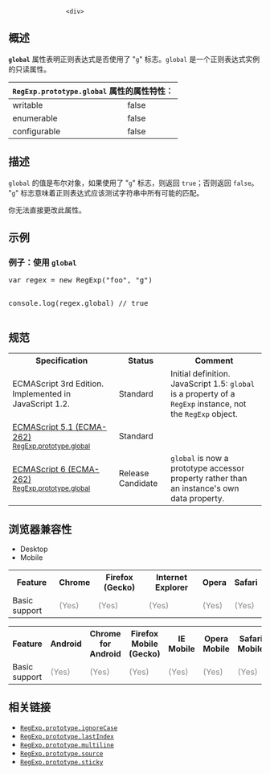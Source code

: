 
                
                  
                    <div>
 <section class="Quick_links" id="Quick_Links"><!-- --></section></div>
<h2 id="Summary" name="Summary">&#x6982;&#x8FF0;</h2>
<p><code><strong>global</strong></code> &#x5C5E;&#x6027;&#x8868;&#x660E;&#x6B63;&#x5219;&#x8868;&#x8FBE;&#x5F0F;&#x662F;&#x5426;&#x4F7F;&#x7528;&#x4E86; &quot;<code>g</code>&quot; &#x6807;&#x5FD7;&#x3002;<code>global</code> &#x662F;&#x4E00;&#x4E2A;&#x6B63;&#x5219;&#x8868;&#x8FBE;&#x5F0F;&#x5B9E;&#x4F8B;&#x7684;&#x53EA;&#x8BFB;&#x5C5E;&#x6027;&#x3002;</p>
<div>
 <table class="standard-table"> 
  <thead> 
    <tr> 
      <th class="header" colspan="2"><code>RegExp.prototype.global</code> &#x5C5E;&#x6027;&#x7684;&#x5C5E;&#x6027;&#x7279;&#x6027;&#xFF1A;</th> 
    </tr> 
  </thead> 
  <tbody> 
    <tr> 
      <td>writable</td> 
      <td>false</td> 
    </tr> 
    <tr> 
      <td>enumerable</td> 
      <td>false</td> 
    </tr> 
    <tr> 
      <td>configurable</td> 
      <td>false</td> 
    </tr> 
  </tbody> 
</table></div>
<h2 id="Description" name="Description">&#x63CF;&#x8FF0;</h2>
<p><code>global</code>&#xA0;&#x7684;&#x503C;&#x662F;&#x5E03;&#x5C14;&#x5BF9;&#x8C61;&#xFF0C;&#x5982;&#x679C;&#x4F7F;&#x7528;&#x4E86; &quot;<code>g</code>&quot; &#x6807;&#x5FD7;&#xFF0C;&#x5219;&#x8FD4;&#x56DE; <code>true</code>&#xFF1B;&#x5426;&#x5219;&#x8FD4;&#x56DE;&#xA0;<code>false</code>&#x3002; &quot;<code>g</code>&quot; &#x6807;&#x5FD7;&#x610F;&#x5473;&#x7740;&#x6B63;&#x5219;&#x8868;&#x8FBE;&#x5F0F;&#x5E94;&#x8BE5;&#x6D4B;&#x8BD5;&#x5B57;&#x7B26;&#x4E32;&#x4E2D;&#x6240;&#x6709;&#x53EF;&#x80FD;&#x7684;&#x5339;&#x914D;&#x3002;</p>
<p>&#x4F60;&#x65E0;&#x6CD5;&#x76F4;&#x63A5;&#x66F4;&#x6539;&#x6B64;&#x5C5E;&#x6027;&#x3002;</p>
<h2 id="Examples" name="Examples">&#x793A;&#x4F8B;</h2>
<h3 id="Example:_Using_MIN_VALUE" name="Example:_Using_MIN_VALUE">&#x4F8B;&#x5B50;&#xFF1A;&#x4F7F;&#x7528;&#xA0;<code>global</code></h3>
<pre class="brush:js">var regex = new RegExp(&quot;foo&quot;, &quot;g&quot;)

console.log(regex.global) // true
</pre>
<h2 id=".E8.A7.84.E8.8C.83">&#x89C4;&#x8303;</h2>
<table class="standard-table">
 <tbody>
  <tr>
   <th scope="col">Specification</th>
   <th scope="col">Status</th>
   <th scope="col">Comment</th>
  </tr>
  <tr>
   <td>ECMAScript 3rd Edition. Implemented in JavaScript 1.2.</td>
   <td>Standard</td>
   <td>Initial definition.<br>
    JavaScript 1.5: <code>global</code> is a property of a <code>RegExp</code> instance, not the <code>RegExp</code> object.</td>
  </tr>
  <tr>
   <td><a class="external" href="http://www.ecma-international.org/ecma-262/5.1/#sec-15.10.7.2" hreflang="en" lang="en">ECMAScript 5.1 (ECMA-262)<br><small lang="zh-CN">RegExp.prototype.global</small></a></td>
   <td><span class="spec-Standard">Standard</span></td>
   <td>&#xA0;</td>
  </tr>
  <tr>
   <td><a class="external" href="http://people.mozilla.org/~jorendorff/es6-draft.html#sec-get-regexp.prototype.global" hreflang="en" lang="en">ECMAScript 6 (ECMA-262)<br><small lang="zh-CN">RegExp.prototype.global</small></a></td>
   <td><span class="spec-RC">Release Candidate</span></td>
   <td><code>global</code> is now a prototype accessor property rather than an instance&apos;s own data property.</td>
  </tr>
 </tbody>
</table>
<h2 id=".E6.B5.8F.E8.A7.88.E5.99.A8.E5.85.BC.E5.AE.B9.E6.80.A7">&#x6D4F;&#x89C8;&#x5668;&#x517C;&#x5BB9;&#x6027;</h2>
<p></p><div class="htab"> 
    <a id="AutoCompatibilityTable" name="AutoCompatibilityTable"></a> 
    <ul> 
        <li class="selected"><a>Desktop</a></li> 
        <li><a>Mobile</a></li> 
    </ul> 
</div><p></p>
<div id="compat-desktop">
 <table class="compat-table">
  <tbody>
   <tr>
    <th>Feature</th>
    <th>Chrome</th>
    <th>Firefox (Gecko)</th>
    <th>Internet Explorer</th>
    <th>Opera</th>
    <th>Safari</th>
   </tr>
   <tr>
    <td>Basic support</td>
    <td><span style="color: #888;" title="Please update this with the earliest version of support.">(Yes)</span></td>
    <td><span style="color: #888;" title="Please update this with the earliest version of support.">(Yes)</span></td>
    <td><span style="color: #888;" title="Please update this with the earliest version of support.">(Yes)</span></td>
    <td><span style="color: #888;" title="Please update this with the earliest version of support.">(Yes)</span></td>
    <td><span style="color: #888;" title="Please update this with the earliest version of support.">(Yes)</span></td>
   </tr>
  </tbody>
 </table>
</div>
<div id="compat-mobile">
 <table class="compat-table">
  <tbody>
   <tr>
    <th>Feature</th>
    <th>Android</th>
    <th>Chrome for Android</th>
    <th>Firefox Mobile (Gecko)</th>
    <th>IE Mobile</th>
    <th>Opera Mobile</th>
    <th>Safari Mobile</th>
   </tr>
   <tr>
    <td>Basic support</td>
    <td><span style="color: #888;" title="Please update this with the earliest version of support.">(Yes)</span></td>
    <td><span style="color: #888;" title="Please update this with the earliest version of support.">(Yes)</span></td>
    <td><span style="color: #888;" title="Please update this with the earliest version of support.">(Yes)</span></td>
    <td><span style="color: #888;" title="Please update this with the earliest version of support.">(Yes)</span></td>
    <td><span style="color: #888;" title="Please update this with the earliest version of support.">(Yes)</span></td>
    <td><span style="color: #888;" title="Please update this with the earliest version of support.">(Yes)</span></td>
   </tr>
  </tbody>
 </table>
</div>
<h2 id="See_also" name="See_also">&#x76F8;&#x5173;&#x94FE;&#x63A5;</h2>
<ul>
 <li><a href="/zh-CN/docs/Web/JavaScript/Reference/Global_Objects/RegExp/ignoreCase" title="ignoreCase &#x5C5E;&#x6027;&#x8868;&#x660E;&#x6B63;&#x5219;&#x8868;&#x8FBE;&#x5F0F;&#x662F;&#x5426;&#x4F7F;&#x7528;&#x4E86; &quot;i&quot; &#x6807;&#x5FD7;&#x3002;ignoreCase&#xA0;&#x662F;&#x6B63;&#x5219;&#x8868;&#x8FBE;&#x5F0F;&#x5B9E;&#x4F8B;&#x7684;&#x53EA;&#x8BFB;&#x5C5E;&#x6027;&#x3002;"><code>RegExp.prototype.ignoreCase</code></a></li>
 <li><a href="/zh-CN/docs/Web/JavaScript/Reference/Global_Objects/RegExp/lastIndex" title="lastIndex&#xA0;&#x662F;&#x6B63;&#x5219;&#x8868;&#x8FBE;&#x5F0F;&#x7684;&#x4E00;&#x4E2A;&#x53EF;&#x8BFB;&#x53EF;&#x5199;&#x7684;&#x6574;&#x578B;&#x5C5E;&#x6027;&#xFF0C;&#x7528;&#x6765;&#x6307;&#x5B9A;&#x4E0B;&#x4E00;&#x6B21;&#x5339;&#x914D;&#x7684;&#x8D77;&#x59CB;&#x7D22;&#x5F15;&#x3002;"><code>RegExp.prototype.lastIndex</code></a></li>
 <li><a href="/zh-CN/docs/Web/JavaScript/Reference/Global_Objects/RegExp/multiline" title="multiline &#x5C5E;&#x6027;&#x8868;&#x660E;&#x6B63;&#x5219;&#x8868;&#x8FBE;&#x5F0F;&#x662F;&#x5426;&#x4F7F;&#x7528;&#x4E86; &quot;m&quot; &#x6807;&#x5FD7;&#x3002;multiline&#xA0;&#x662F;&#x6B63;&#x5219;&#x8868;&#x8FBE;&#x5F0F;&#x5B9E;&#x4F8B;&#x7684;&#x4E00;&#x4E2A;&#x53EA;&#x8BFB;&#x5C5E;&#x6027;&#x3002;"><code>RegExp.prototype.multiline</code></a></li>
 <li><a href="/zh-CN/docs/Web/JavaScript/Reference/Global_Objects/RegExp/source" title="source &#x5C5E;&#x6027;&#x8FD4;&#x56DE;&#x4E00;&#x4E2A;&#x503C;&#x4E3A;&#x5F53;&#x524D;&#x6B63;&#x5219;&#x8868;&#x8FBE;&#x5F0F;&#x5BF9;&#x8C61;&#x7684;&#x6A21;&#x5F0F;&#x6587;&#x672C;&#x7684;&#x5B57;&#x7B26;&#x4E32;&#xFF0C;&#x8BE5;&#x5B57;&#x7B26;&#x4E32;&#x4E0D;&#x4F1A;&#x5305;&#x542B;&#x6B63;&#x5219;&#x5B57;&#x9762;&#x91CF;&#x4E24;&#x8FB9;&#x7684;&#x659C;&#x6760;&#x4EE5;&#x53CA;&#x4EFB;&#x4F55;&#x7684;&#x6807;&#x5FD7;&#x5B57;&#x7B26;&#x3002;"><code>RegExp.prototype.source</code></a></li>
 <li><a class="new" href="/zh-CN/docs/Web/JavaScript/Reference/Global_Objects/RegExp/sticky" title="&#x6B64;&#x9875;&#x9762;&#x4ECD;&#x672A;&#x88AB;&#x672C;&#x5730;&#x5316;, &#x671F;&#x5F85;&#x60A8;&#x7684;&#x7FFB;&#x8BD1;!"><code>RegExp.prototype.sticky</code></a></li>
</ul>
                  
                
              